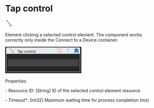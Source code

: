 # Tap control

![](<../../../.gitbook/assets/0 (90).png>)

Element clicking a selected control element. The component works correctly only inside the Connect to a Device container.

![](<../../../.gitbook/assets/1 (98).png>)

Properties

&#x20;\- Resource ID: \[String] ID of the selected control element resource

&#x20;\- Timeout\*: \[Int32] Maximum waiting time for process completion (ms)
